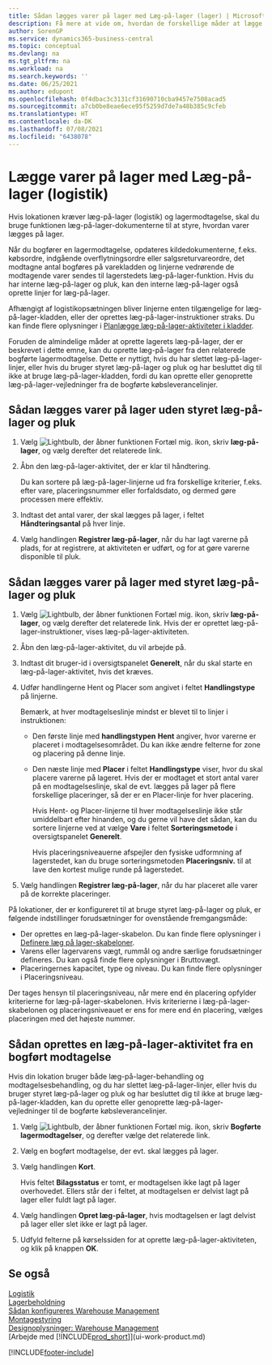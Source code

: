 ```yaml
---
title: Sådan lægges varer på lager med Læg-på-lager (lager) | Microsoft Docs
description: Få mere at vide om, hvordan de forskellige måder at lægge varer på lager i Business Central med følgende læg-på-lager-opgaver.
author: SorenGP
ms.service: dynamics365-business-central
ms.topic: conceptual
ms.devlang: na
ms.tgt_pltfrm: na
ms.workload: na
ms.search.keywords: ''
ms.date: 06/25/2021
ms.author: edupont
ms.openlocfilehash: 0f4dbac3c3131cf31690710cba9457e7508acad5
ms.sourcegitcommit: a7cb0be8eae6ece95f5259d7de7a48b385c9cfeb
ms.translationtype: HT
ms.contentlocale: da-DK
ms.lasthandoff: 07/08/2021
ms.locfileid: "6438078"
---
```

# <a name="put-items-away-with-warehouse-put-aways"></a>Lægge varer på lager med Læg-på-lager (logistik)
Hvis lokationen kræver læg-på-lager (logistik) og lagermodtagelse, skal du bruge funktionen læg-på-lager-dokumenterne til at styre, hvordan varer lægges på lager.  

Når du bogfører en lagermodtagelse, opdateres kildedokumenterne, f.eks. købsordre, indgående overflytningsordre eller salgsreturvareordre, det modtagne antal bogføres på varekladden og linjerne vedrørende de modtagende varer sendes til lagerstedets læg-på-lager-funktion. Hvis du har interne læg-på-lager og pluk, kan den interne læg-på-lager også oprette linjer for læg-på-lager.  

Afhængigt af logistikopsætningen bliver linjerne enten tilgængelige for læg-på-lager-kladden, eller der oprettes læg-på-lager-instruktioner straks. Du kan finde flere oplysninger i [Planlægge læg-på-lager-aktiviteter i kladder](warehouse-how-to-plan-put-aways-in-worksheets.md).  

Foruden de almindelige måder at oprette lagerets læg-på-lager, der er beskrevet i dette emne, kan du oprette læg-på-lager fra den relaterede bogførte lagermodtagelse. Dette er nyttigt, hvis du har slettet læg-på-lager-linjer, eller hvis du bruger styret læg-på-lager og pluk og har besluttet dig til ikke at bruge læg-på-lager-kladden, fordi du kan oprette eller genoprette læg-på-lager-vejledninger fra de bogførte købsleverancelinjer.  

## <a name="to-put-items-away-without-directed-put-away-and-pick"></a>Sådan lægges varer på lager uden styret læg-på-lager og pluk  
1.  Vælg ![Lightbulb, der åbner funktionen Fortæl mig.](media/ui-search/search_small.png "Fortæl mig, hvad du vil foretage dig") ikon, skriv **læg-på-lager**, og vælg derefter det relaterede link.  
2.  Åbn den læg-på-lager-aktivitet, der er klar til håndtering.  

    Du kan sortere på læg-på-lager-linjerne ud fra forskellige kriterier, f.eks. efter vare, placeringsnummer eller forfaldsdato, og dermed gøre processen mere effektiv.  
3.  Indtast det antal varer, der skal lægges på lager, i feltet **Håndteringsantal** på hver linje.  
4.  Vælg handlingen **Registrer læg-på-lager**, når du har lagt varerne på plads, for at registrere, at aktiviteten er udført, og for at gøre varerne disponible til pluk.  

## <a name="to-put-items-away-with-directed-put-away-and-pick"></a>Sådan lægges varer på lager med styret læg-på-lager og pluk  
1.  Vælg ![Lightbulb, der åbner funktionen Fortæl mig.](media/ui-search/search_small.png "Fortæl mig, hvad du vil foretage dig") ikon, skriv **læg-på-lager**, og vælg derefter det relaterede link.
    Hvis der er oprettet læg-på-lager-instruktioner, vises læg-på-lager-aktiviteten.  
2.  Åbn den læg-på-lager-aktivitet, du vil arbejde på.  
3.  Indtast dit bruger-id i oversigtspanelet **Generelt**, når du skal starte en læg-på-lager-aktivitet, hvis det kræves.  
4.  Udfør handlingerne Hent og Placer som angivet i feltet **Handlingstype** på linjerne.  

    Bemærk, at hver modtagelseslinje mindst er blevet til to linjer i instruktionen:  

    -   Den første linje med **handlingstypen** **Hent** angiver, hvor varerne er placeret i modtagelsesområdet. Du kan ikke ændre felterne for zone og placering på denne linje.  
    -   Den næste linje med **Placer** i feltet **Handlingstype** viser, hvor du skal placere varerne på lageret. Hvis der er modtaget et stort antal varer på en modtagelseslinje, skal de evt. lægges på lager på flere forskellige placeringer, så der er en Placer-linje for hver placering.  

        Hvis Hent- og Placer-linjerne til hver modtagelseslinje ikke står umiddelbart efter hinanden, og du gerne vil have det sådan, kan du sortere linjerne ved at vælge **Vare** i feltet **Sorteringsmetode** i oversigtspanelet **Generelt**.  

        Hvis placeringsniveauerne afspejler den fysiske udformning af lagerstedet, kan du bruge sorteringsmetoden **Placeringsniv.** til at lave den kortest mulige runde på lagerstedet.  

5.  Vælg handlingen **Registrer læg-på-lager**, når du har placeret alle varer på de korrekte placeringer.  

På lokationer, der er konfigureret til at bruge styret læg-på-lager og pluk, er følgende indstillinger forudsætninger for ovenstående fremgangsmåde:  

- Der oprettes en læg-på-lager-skabelon. Du kan finde flere oplysninger i [Definere læg på lager-skabeloner](warehouse-how-to-set-up-put-away-templates.md).  
- Varens eller lagervarens vægt, rummål og andre særlige forudsætninger defineres. Du kan også finde flere oplysninger i Bruttovægt.  
- Placeringernes kapacitet, type og niveau. Du kan finde flere oplysninger i Placeringsniveau.  

Der tages hensyn til placeringsniveau, når mere end én placering opfylder kriterierne for læg-på-lager-skabelonen. Hvis kriterierne i læg-på-lager-skabelonen og placeringsniveauet er ens for mere end én placering, vælges placeringen med det højeste nummer.

## <a name="to-create-a-put-away-from-a-posted-receipt"></a>Sådan oprettes en læg-på-lager-aktivitet fra en bogført modtagelse  
 Hvis din lokation bruger både læg-på-lager-behandling og modtagelsesbehandling, og du har slettet læg-på-lager-linjer, eller hvis du bruger styret læg-på-lager og pluk og har besluttet dig til ikke at bruge læg-på-lager-kladden, kan du oprette eller genoprette læg-på-lager-vejledninger til de bogførte købsleverancelinjer.

1.  Vælg ![Lightbulb, der åbner funktionen Fortæl mig.](media/ui-search/search_small.png "Fortæl mig, hvad du vil foretage dig") ikon, skriv **Bogførte lagermodtagelser**, og derefter vælge det relaterede link.  
2.  Vælg en bogført modtagelse, der evt. skal lægges på lager.  
3.  Vælg handlingen **Kort**.  

    Hvis feltet **Bilagsstatus** er tomt, er modtagelsen ikke lagt på lager overhovedet. Ellers står der i feltet, at modtagelsen er delvist lagt på lager eller fuldt lagt på lager.  

4.  Vælg handlingen **Opret læg-på-lager**, hvis modtagelsen er lagt delvist på lager eller slet ikke er lagt på lager.  
5.  Udfyld felterne på kørselssiden for at oprette læg-på-lager-aktiviteten, og klik på knappen **OK**.   

## <a name="see-also"></a>Se også  
[Logistik](warehouse-manage-warehouse.md)  
[Lagerbeholdning](inventory-manage-inventory.md)  
[Sådan konfigureres Warehouse Management](warehouse-setup-warehouse.md)     
[Montagestyring](assembly-assemble-items.md)    
[Designoplysninger: Warehouse Management](design-details-warehouse-management.md)  
[Arbejde med [!INCLUDE[prod_short](includes/prod_short.md)]](ui-work-product.md)


[!INCLUDE[footer-include](includes/footer-banner.md)]